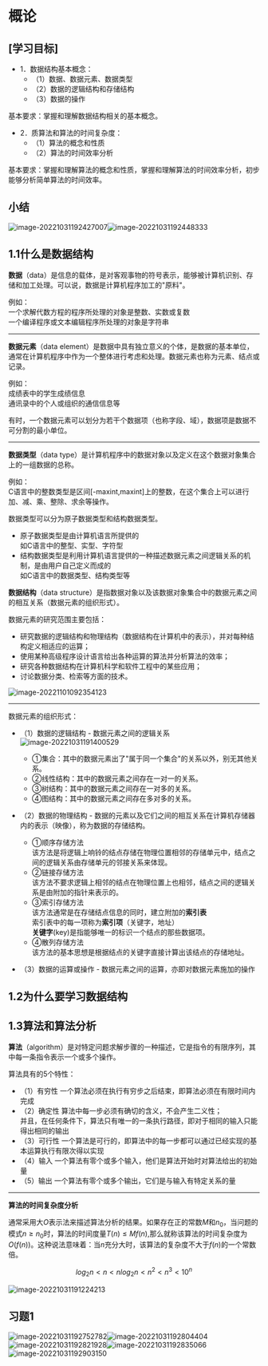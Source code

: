 # 概论

## \[学习目标\]

- 1．数据结构基本概念：
    - （1）数据、数据元素、数据类型
    - （2）数据的逻辑结构和存储结构
    - （3）数据的操作

基本要求：掌握和理解数据结构相关的基本概念。	

- 2．质算法和算法的时间复杂度：
    - （1）算法的概念和性质
    - （2）算法的时间效率分析

基本要求：掌握和理解算法的概念和性质，掌握和理解算法的时间效率分析，初步能够分析简单算法的时间效率。

## 小结

![image-20221031192427007](./img/image-20221031192427007.png)![image-20221031192448333](./img/image-20221031192448333.png)

## 1.1什么是数据结构

**数据**（data）是信息的载体，是对客观事物的符号表示，能够被计算机识别、存储和加工处理。可以说，数据是计算机程序加工的"原料"。

例如：  
一个求解代数方程的程序所处理的对象是整数、实数或复数  
一个编译程序或文本编辑程序所处理的对象是字符串  

<hr />

**数据元素**（data element）是数据中具有独立意义的个体，是数据的基本单位，通常在计算机程序中作为一个整体进行考虑和处理。数据元素也称为元素、结点或记录。

例如：  
成绩表中的学生成绩信息  
通讯录中的个人或组织的通信信息等   

有时，一个数据元素可以划分为若干个数据项（也称字段、域），数据项是数据不可分割的最小单位。

<hr />

**数据类型**（data type）是计算机程序中的数据对象以及定义在这个数据对象集合上的一组数据的总称。

例如：  
C语言中的整数类型是区间[-maxint,maxint]上的整数，在这个集合上可以进行加、减、乘、整除、求余等操作。    

数据类型可以分为原子数据类型和结构数据类型。
- 原子数据类型是由计算机语言所提供的  
	如C语言中的整型、实型、字符型
- 结构数据类型是利用计算机语言提供的一种描述数据元素之间逻辑关系的机制，是由用户自己定义而成的  
	如C语言中的数据类型、结构类型等

**数据结构**（data structure）是指数据对象以及该数据对象集合中的数据元素之间的相互关系（数据元素的组织形式）。  

数据元素的研究范围主要包括：
- 研究数据的逻辑结构和物理结构（数据结构在计算机中的表示），并对每种结构定义相适应的运算；
- 使用某种高级程序设计语言给出各种运算的算法并分析算法的效率；
- 研究各种数据结构在计算机科学和软件工程中的某些应用；
- 讨论数据分类、检索等方面的技术。

![image-20221101092354123](./img/image-20221101092354123.png)

<hr />

数据元素的组织形式：
- （1）数据的逻辑结构 - 数据元素之间的逻辑关系
  ![image-20221031191400529](./img/image-20221031191400529.png)
  - &#9312;集合：其中的数据元素出了"属于同一个集合"的关系以外，别无其他关系。
  - &#9313;线性结构：其中的数据元素之间存在一对一的关系。
  - &#9314;树结构：其中的数据元素之间存在一对多的关系。
  - &#9315;图结构：其中的数据元素之间存在多对多的关系。

- （2）数据的物理结构 - 数据的元素以及它们之间的相互关系在计算机存储器内的表示（映像），称为数据的存储结构。
  - &#9312;顺序存储方法  
    该方法是将逻辑上响铃的结点存储在物理位置相邻的存储单元中，结点之间的逻辑关系由存储单元的邻接关系来体现。
  - &#9313;链接存储方法  
    该方法不要求逻辑上相邻的结点在物理位置上也相邻，结点之间的逻辑关系是由附加的指针来表示的。
  - &#9314;索引存储方法  
    该方法通常是在存储结点信息的同时，建立附加的**索引表**  
    索引表中的每一项称为**索引项**（关键字，地址）  
    **关键字**(key)是指能够唯一的标识一个结点的那些数据项。
  - &#9315;散列存储方法  
    该方法的基本思想是根据结点的关键字直接计算出该结点的存储地址。
- （3）数据的运算或操作 - 数据元素之间的运算，亦即对数据元素施加的操作

## 1.2为什么要学习数据结构

## 1.3算法和算法分析

**算法**（algorithm）是对特定问题求解步骤的一种描述，它是指令的有限序列，其中每一条指令表示一个或多个操作。  

算法具有的5个特性：

- （1）有穷性
  一个算法必须在执行有穷步之后结束，即算法必须在有限时间内完成
- （2）确定性
  算法中每一步必须有确切的含义，不会产生二义性；  
  并且，在任何条件下，算法只有唯一的一条执行路径，即对于相同的输入只能得出相同的输出
- （3）可行性
  一个算法是可行的，即算法中的每一步都可以通过已经实现的基本运算执行有限次得以实现
- （4）输入
  一个算法有零个或多个输入，他们是算法开始时对算法给出的初始量
- （5）输出
  一个算法有零个或多个输出，它们是与输入有特定关系的量

<hr />

**算法的时间复杂度分析**  

通常采用大$O$表示法来描述算法分析的结果。如果存在正的常数$M$和$n_0$，当问题的模式$n\geq n_0$时，算法的时间度量$T(n)\leq Mf(n)$,那么就称该算法的时间复杂度为$O(f(n))$。这种说法意味着：当$n$充分大时，该算法的复杂度不大于$f(n)$的一个常数倍。

$$log_{2}n<n<nlog_{2}n<n^2<n^3<10^n$$


![image-20221031191224213](./img/image-20221031191224213.png)

## 习题1

![image-20221031192752782](./img/image-20221031192752782.png)![image-20221031192804404](./img/image-20221031192804404.png)![image-20221031192821928](./img/image-20221031192821928.png)![image-20221031192835066](./img/image-20221031192835066.png)![image-20221031192903150](./img/image-20221031192903150.png)


